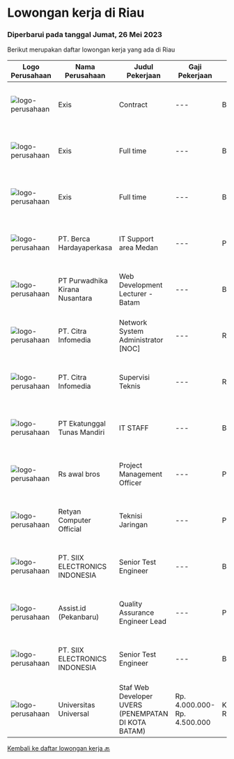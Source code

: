 
  # Lowongan kerja di Riau

  ### Diperbarui pada tanggal Jumat, 26 Mei 2023

  Berikut merupakan daftar lowongan kerja yang ada di Riau

  |Logo Perusahaan | Nama Perusahaan | Judul Pekerjaan | Gaji Pekerjaan | Lokasi | Deskripsi | Tanggal diunggah | Pranala |
  | -------------- | --------------- | --------------- | --------- | --------- | -------------- | ------- | ----------- |
  |![logo-perusahaan](https://i.ibb.co/sqvTCh9/112815900-stock-vector-no-image-available-icon-flat-vector.webp)|Exis|Contract|---|Batam|Industry: IT ServicesWork Experience: 4-5 yearsCity: Batam CityState/Province: RiauZip/Postal Code: 29433Job DescriptionPlease note that this is a...|Kamis, 25 Mei 2023|https://www.jobstreet.co.id/id/job/contract-1035741984?token=0~707f815c-d106-4fbd-8d29-1fcb7736f0cd&sectionRank=1&jobId=jobstreet-id-job-1035741984|
|![logo-perusahaan](https://i.ibb.co/sqvTCh9/112815900-stock-vector-no-image-available-icon-flat-vector.webp)|Exis|Full time|---|Batam|Industry: IT ServicesWork Experience: 1-3 yearsCity: Batam CityState/Province: RiauZip/Postal Code: 29433Job Description Working technical knowledge...|Kamis, 25 Mei 2023|https://www.jobstreet.co.id/id/job/full-time-1035629028?token=0~707f815c-d106-4fbd-8d29-1fcb7736f0cd&sectionRank=2&jobId=jobstreet-id-job-1035629028|
|![logo-perusahaan](https://i.ibb.co/sqvTCh9/112815900-stock-vector-no-image-available-icon-flat-vector.webp)|Exis|Full time|---|Batam|Industry: IT ServicesWork Experience: 1-3 yearsCity: Batam CityState/Province: RiauZip/Postal Code: 29433Job Description Working technical knowledge...|Kamis, 25 Mei 2023|https://www.jobstreet.co.id/id/job/full-time-1035772453?token=0~707f815c-d106-4fbd-8d29-1fcb7736f0cd&sectionRank=3&jobId=jobstreet-id-job-1035772453|
|![logo-perusahaan](https://image-service-cdn.seek.com.au/6a76252207cfed561e664c874d4631f4aefd8409/ee4dce1061f3f616224767ad58cb2fc751b8d2dc)|PT. Berca Hardayaperkasa|IT Support area Medan|---|Pekanbaru|Responsibilities: Analyzing, diagnosing, and installation to several areas including desktop hardware, operating systems (Windows 7/8/10), application...|Selasa, 23 Mei 2023|https://www.jobstreet.co.id/id/job/it-support-area-medan-4343982?token=0~707f815c-d106-4fbd-8d29-1fcb7736f0cd&sectionRank=4&jobId=jobstreet-id-job-4343982|
|![logo-perusahaan](https://image-service-cdn.seek.com.au/f490edce533aadf87f58ecd69e107594ddf6a509/ee4dce1061f3f616224767ad58cb2fc751b8d2dc)|PT Purwadhika Kirana Nusantara|Web Development Lecturer - Batam|---|Batam|Job description &amp; requirementsPurwadhika is now looking for Full Stack Web Development Lecturer who wants to join our team and grow with us. If...|Rabu, 24 Mei 2023|https://www.jobstreet.co.id/id/job/web-development-lecturer-batam-1035809474?token=0~707f815c-d106-4fbd-8d29-1fcb7736f0cd&sectionRank=5&jobId=jobstreet-id-job-1035809474|
|![logo-perusahaan](https://image-service-cdn.seek.com.au/67243386a7c5ed9222b5f08f04b8c2cdd2a2a536/ee4dce1061f3f616224767ad58cb2fc751b8d2dc)|PT. Citra Infomedia|Network System Administrator [NOC]|---|Riau|PT. Citra Infomedia Perusahaan Penyedia Jasa Internet (ISP) membutuhkan Staf Network System Administrator [NOC] yang kompeten di bidangnya.Tanggung...|Minggu, 21 Mei 2023|https://www.jobstreet.co.id/id/job/network-system-administrator-%5Bnoc%5D-4330708?token=0~707f815c-d106-4fbd-8d29-1fcb7736f0cd&sectionRank=6&jobId=jobstreet-id-job-4330708|
|![logo-perusahaan](https://image-service-cdn.seek.com.au/e4c90a9b8f4da3b4ec5c31d33cf500a421ad6c3e/ee4dce1061f3f616224767ad58cb2fc751b8d2dc)|PT. Citra Infomedia|Supervisi Teknis|---|Riau|Tanggung Jawab Pekerjaan : Mengawasi dan memonitor jaringan. Menyusun agenda teknis. Mengawasi aktivitas personil teknis. Melakukan koordinasi hasil...|Minggu, 21 Mei 2023|https://www.jobstreet.co.id/id/job/supervisi-teknis-4330841?token=0~707f815c-d106-4fbd-8d29-1fcb7736f0cd&sectionRank=7&jobId=jobstreet-id-job-4330841|
|![logo-perusahaan](https://image-service-cdn.seek.com.au/e94cb4b3c5bb0a2ab28556ea5133dc6ec5ea9dfa/ee4dce1061f3f616224767ad58cb2fc751b8d2dc)|PT Ekatunggal Tunas Mandiri|IT STAFF|---|Bogor|"Anda Seorang Yang Proaktif, Komunikatif &amp; Menyukai Pekerjaan Bidang IT ?"PT. Ekatunggal Tunas Mandiri adalah perusahaan yang sedang berkembang...|Rabu, 10 Mei 2023|https://www.jobstreet.co.id/id/job/it-staff-4328458?token=0~707f815c-d106-4fbd-8d29-1fcb7736f0cd&sectionRank=8&jobId=jobstreet-id-job-4328458|
|![logo-perusahaan](https://i.ibb.co/sqvTCh9/112815900-stock-vector-no-image-available-icon-flat-vector.webp)|Rs awal bros|Project Management Officer|---|Pekanbaru|- Membentuk standar dan proses pengerjaan setiap proyek menjaga transparansi dari setiap proyek untuk membantu perusahaan membuat keputusan yang...|Kamis, 11 Mei 2023|https://www.jobstreet.co.id/id/job/project-management-officer-1035767329?token=0~707f815c-d106-4fbd-8d29-1fcb7736f0cd&sectionRank=9&jobId=jobstreet-id-job-1035767329|
|![logo-perusahaan](https://image-service-cdn.seek.com.au/db4086fe20b3d7afd12610d909b6bb63ba60ee7d/ee4dce1061f3f616224767ad58cb2fc751b8d2dc)|Retyan Computer Official|Teknisi Jaringan|---|Pekanbaru|Kualifikasi : Mempunyai pengalaman pemasangan jaringan Memiliki sim A dan sim C Umur 18 - 30 tahun Memiliki kemauan belajar Mampu bekerja dalam tim...|Kamis, 11 Mei 2023|https://www.jobstreet.co.id/id/job/teknisi-jaringan-4329880?token=0~707f815c-d106-4fbd-8d29-1fcb7736f0cd&sectionRank=10&jobId=jobstreet-id-job-4329880|
|![logo-perusahaan](https://i.ibb.co/sqvTCh9/112815900-stock-vector-no-image-available-icon-flat-vector.webp)|PT. SIIX ELECTRONICS INDONESIA|Senior Test Engineer|---|Batam|- Kegiatan end to end mulai dari perencanaan, pelaksanaan, analisis dan pelaporan kegiatan pengujian. Pengujian akan dilakukan sebagian besar di...|Kamis, 11 Mei 2023|https://www.jobstreet.co.id/id/job/senior-test-engineer-1035767270?token=0~707f815c-d106-4fbd-8d29-1fcb7736f0cd&sectionRank=11&jobId=jobstreet-id-job-1035767270|
|![logo-perusahaan](https://i.ibb.co/sqvTCh9/112815900-stock-vector-no-image-available-icon-flat-vector.webp)|Assist.id (Pekanbaru)|Quality Assurance Engineer Lead|---|Pekanbaru|Kualifikasi Pekerjaan: Pengalaman minimal 3 tahun sebagai Quality Assurance Engineer Lead Memiliki kemampuan leadership yang baik Memiliki kemampuan...|Rabu, 10 Mei 2023|https://www.jobstreet.co.id/id/job/quality-assurance-engineer-lead-4326553?token=0~707f815c-d106-4fbd-8d29-1fcb7736f0cd&sectionRank=12&jobId=jobstreet-id-job-4326553|
|![logo-perusahaan](https://i.ibb.co/sqvTCh9/112815900-stock-vector-no-image-available-icon-flat-vector.webp)|PT. SIIX ELECTRONICS INDONESIA|Senior Test Engineer|---|Batam|Deskripsi Pekerjaan- Kegiatan end to end mulai dari perencanaan, pelaksanaan, analisis dan pelaporan kegiatan pengujian. Pengujian akan dilakukan...|Rabu, 10 Mei 2023|https://www.jobstreet.co.id/id/job/senior-test-engineer-1035674978?token=0~707f815c-d106-4fbd-8d29-1fcb7736f0cd&sectionRank=13&jobId=jobstreet-id-job-1035674978|
|![logo-perusahaan](https://image-service-cdn.seek.com.au/872a4f5f67ec54088d1d3b199ea228bef1b40ae9/ee4dce1061f3f616224767ad58cb2fc751b8d2dc)|Universitas Universal|Staf Web Developer UVERS (PENEMPATAN DI KOTA BATAM)|Rp. 4.000.000-Rp. 4.500.000|Kepulauan Riau|-Minimal Lulusan S1 Bidang Ilmu Komputer/ Pemrograman-Menguasai konsep web dasar (PHP,HTML,JavaScript,Jquery,etc)-Menguasai framework Laravel dan...|Kamis, 27 April 2023|https://www.jobstreet.co.id/id/job/staf-web-developer-uvers-penempatan-di-kota-batam-4309951?token=0~707f815c-d106-4fbd-8d29-1fcb7736f0cd&sectionRank=14&jobId=jobstreet-id-job-4309951|


  [Kembali ke daftar lowongan kerja 🔙](../README.md#daftar-lowongan-kerja)
  